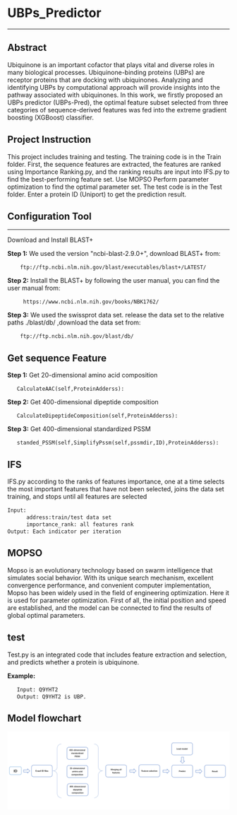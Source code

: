 # UBPs_Predictor
---
## Abstract
  Ubiquinone is an important cofactor that plays vital and diverse roles in many biological processes. Ubiquinone-binding proteins (UBPs) are receptor proteins that are docking with ubiquinones. Analyzing and identifying UBPs by computational approach will provide insights into the pathway associated with ubiquinones. In this work, we firstly proposed an UBPs predictor (UBPs-Pred), the optimal feature subset selected from three categories of sequence-derived features was fed into the extreme gradient boosting (XGBoost) classifier.

## Project Instruction
This project includes training and testing. The training code is in the Train folder. First, the sequence features are extracted, the features are ranked using Importance Ranking.py, and the ranking results are input into IFS.py to find the best-performing feature set. Use MOPSO Perform parameter optimization to find the optimal parameter set. The test code is in the Test folder. Enter a protein ID (Uniport) to get the prediction result.

## Configuration Tool
----------------------
Download and Install BLAST+

**Step 1:**	We used the version "ncbi-blast-2.9.0+", download BLAST+ from:

        ftp://ftp.ncbi.nlm.nih.gov/blast/executables/blast+/LATEST/
  

**Step 2:** Install the BLAST+ by following the  user manual, you can find the user manual from:  

         https://www.ncbi.nlm.nih.gov/books/NBK1762/

**Step 3:** We used the swissprot data set. release the data set to the relative paths ./blast/db/ ,download the data set from:

        ftp://ftp.ncbi.nlm.nih.gov/blast/db/
## Get sequence Feature
**Step 1:** Get 20-dimensional amino acid composition 

       CalculateAAC(self,ProteinAdderss):

**Step 2:** Get 400-dimensional dipeptide composition

       CalculateDipeptideComposition(self,ProteinAdderss):

**Step 3:** Get 400-dimensional standardized PSSM

       standed_PSSM(self,SimplifyPssm(self,pssmdir,ID),ProteinAdderss):
## IFS
  IFS.py according to the ranks of features importance, one at a time selects the most important features that have not been selected, joins the data set training, and stops until all features are selected

    Input: 
          address:train/test data set
          importance_rank: all features rank
    Output: Each indicator per iteration
## MOPSO


  Mopso is an evolutionary technology based on swarm intelligence that simulates social behavior. With its unique search mechanism, excellent convergence performance, and convenient computer implementation, Mopso has been widely used in the field of engineering optimization. Here it is used for parameter optimization. First of all, the initial position and speed are established, and the model can be connected to find the results of global optimal parameters.
  
## test
Test.py is an integrated code that includes feature extraction and selection, and predicts whether a protein is ubiquinone.

   **Example:**
   
       Input: Q9YHT2
       Output: Q9YHT2 is UBP.
## Model flowchart
   ![image](https://github.com/NENUBioCompute/UBPs-Pred/blob/master/image/flowchart.png)

